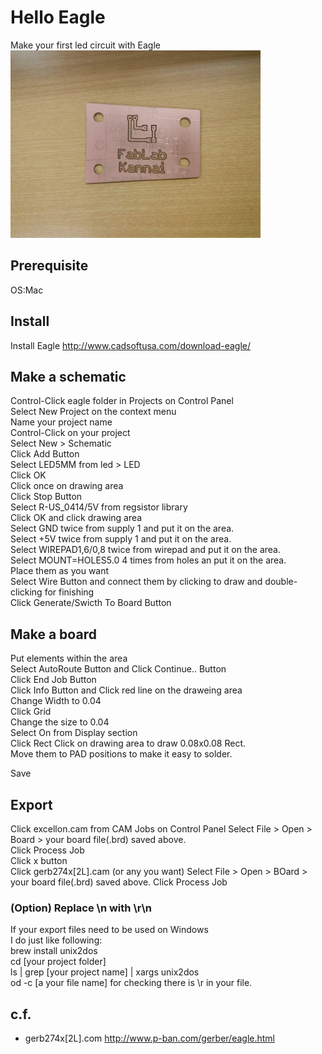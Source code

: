 # Hello Eagle
Make your first led circuit with Eagle<br>
<img src="img/hello_eagle.jpg" width="400px" >

## Prerequisite
 OS:Mac  
 
## Install 
Install Eagle
http://www.cadsoftusa.com/download-eagle/


## Make a schematic  
 Control-Click eagle folder in Projects on Control Panel  
 Select New Project on the context menu  
 Name your project name  
 Control-Click on your project  
 Select New > Schematic  
 Click Add Button   
 Select LED5MM from led > LED  
 Click OK  
 Click once on drawing area  
 Click Stop Button  
 Select R-US_0414/5V from regsistor library  
 Click OK and click drawing area  
 Select GND twice from supply 1 and put it on the area.  
 Select +5V twice from supply 1 and put it on the area.  
 Select WIREPAD1,6/0,8 twice from wirepad and put it on the area.  
 Select MOUNT=HOLES5.0 4 times from holes an put it on the area.  
 Place them as you want   
 Select Wire Button and connect them by  clicking to draw and double-clicking for finishing  
 Click Generate/Swicth To Board Button   
## Make a board
 Put elements within the area  
 Select AutoRoute Button and Click Continue.. Button  
 Click End Job Button   
 Click Info Button and Click red line on the draweing area  
 Change Width to 0.04  
 Click Grid  
 Change the size to 0.04  
 Select On from Display section  
 Click Rect 
 Click on drawing area to draw 0.08x0.08 Rect.   
 Move them to PAD positions to make it easy to solder.   

 Save  
## Export 
Click excellon.cam from CAM Jobs on Control Panel
Select File > Open > Board > your board file(.brd) saved above.  
Click Process Job  
Click x button  
Click gerb274x[2L].cam  (or any you want) 
Select File > Open > BOard > your board file(.brd) saved above.
Click Process Job

### (Option) Replace \n with \r\n 
If your export files need to be used on Windows  
I do just like following:  
brew install unix2dos  
cd [your project folder]  
ls | grep [your project name] | xargs unix2dos  
od -c [a your file name]  for checking there is \r in your file.  
 
## c.f.
* gerb274x[2L].com http://www.p-ban.com/gerber/eagle.html  

